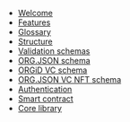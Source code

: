 <!-- markdownlint-disable MD041 -->
* [Welcome](/)
* [Features](/build/features.md)
* [Glossary](/build/glossary.md)
* [Structure](/build/structure.md)
* [Validation schemas](/build/org.json-schema/index.md)
* [ORG.JSON schema](/build/org.json-schema/org-json.md)
* [ORGiD VC schema](/build/org.json-schema/vc.md)
* [ORG.JSON VC NFT schema](/build/org.json-schema/org-json-vc-nft.md)
* [Authentication](/build/auth/index.md)
* [Smart contract](/build/org.id-smart-contract/index.md)
* [Core library](/build/core/index.md)
<!-- *
* [ORGiD resolver](/build/resolver/)
  * [Initialization](/build/resolver/initialization.md)
  * [Resolution](/build/resolver/resolution.md)
* [Utilities](/build/utils/)
  * [HTTP](/build/utils/http.md)
  * [Objects](/build/utils/object.md)
  * [RegExp](/build/utils/regexp.md)
  * [UID](/build/utils/uid.md)
* [Contribution](/build/contribution.md) -->
